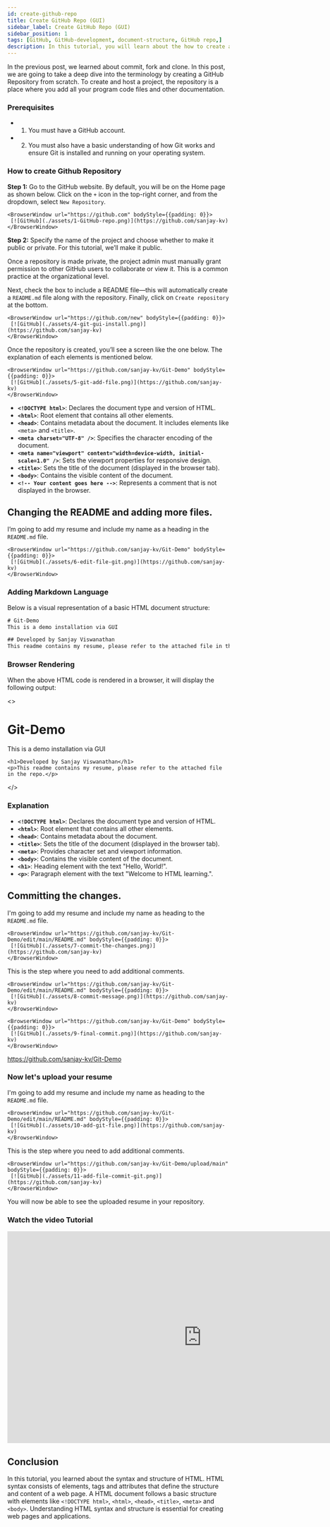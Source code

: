 ```yaml
---
id: create-github-repo
title: Create GitHub Repo (GUI)
sidebar_label: Create GitHub Repo (GUI)
sidebar_position: 1
tags: [GitHub, GitHub-development, document-structure, GitHub repo,]
description: In this tutorial, you will learn about the how to create a GitHub repo by Online GUI interface. 
---
```


In the previous post, we learned about commit, fork and clone. In this post, we are going to take a deep dive into the terminology by creating a GitHub Repository from scratch. 
To create and host a project, the repository is a place where you add all your program code files and other documentation. 

### Prerequisites

- 1. You must have a GitHub account. 
- 2. You must also have a basic understanding of how Git works and ensure Git is installed and running on your operating system.

### How to create Github Repository

**Step 1:** Go to the GitHub website. By default, you will be on the Home page as shown below. Click on the ``+`` icon in the top-right corner, and from the dropdown, select ``New Repository``.

    <BrowserWindow url="https://github.com" bodyStyle={{padding: 0}}>    
     [![GitHub](./assets/1-GitHub-repo.png)](https://github.com/sanjay-kv)
    </BrowserWindow>
**Step 2:** Specify the name of the project and choose whether to make it public or private. For this tutorial, we’ll make it public.

Once a repository is made private, the project admin must manually grant permission to other GitHub users to collaborate or view it. This is a common practice at the organizational level.

Next, check the box to include a README file—this will automatically create a ``README.md`` file along with the repository. Finally, click on ``Create repository`` at the bottom.


    <BrowserWindow url="https://github.com/new" bodyStyle={{padding: 0}}>    
     [![GitHub](./assets/4-git-gui-install.png)](https://github.com/sanjay-kv)
    </BrowserWindow>

Once the repository is created, you’ll see a screen like the one below. The explanation of each elements is mentioned below. 
 
    <BrowserWindow url="https://github.com/sanjay-kv/Git-Demo" bodyStyle={{padding: 0}}>    
     [![GitHub](./assets/5-git-add-file.png)](https://github.com/sanjay-kv)
    </BrowserWindow>

- **`<!DOCTYPE html>`**: Declares the document type and version of HTML.
- **`<html>`**: Root element that contains all other elements.
- **`<head>`**: Contains metadata about the document. It includes elements like `<meta>` and `<title>`.
- **`<meta charset="UTF-8" />`**: Specifies the character encoding of the document.
- **`<meta name="viewport" content="width=device-width, initial-scale=1.0" />`**: Sets the viewport properties for responsive design.
- **`<title>`**: Sets the title of the document (displayed in the browser tab).
- **`<body>`**: Contains the visible content of the document.
- **`<!-- Your content goes here -->`**: Represents a comment that is not displayed in the browser.

## Changing the README and adding more files.

I’m going to add my resume and include my name as a heading in the ``README.md`` file.

    <BrowserWindow url="https://github.com/sanjay-kv/Git-Demo" bodyStyle={{padding: 0}}>    
     [![GitHub](./assets/6-edit-file-git.png)](https://github.com/sanjay-kv)
    </BrowserWindow>

### Adding Markdown Language

Below is a visual representation of a basic HTML document structure:
```html title="readme.md"
# Git-Demo
This is a demo installation via GUI

## Developed by Sanjay Viswanathan
This readme contains my resume, please refer to the attached file in the repo.
```


### Browser Rendering

When the above HTML code is rendered in a browser, it will display the following output:

<BrowserWindow url="https://github.com/sanjay-kv/Git-Demo/edit/main/README.md">
  <>
    <h1>Git-Demo</h1>
    <p>This is a demo installation via GUI</p>

    <h1>Developed by Sanjay Viswanathan</h1>
    <p>This readme contains my resume, please refer to the attached file in the repo.</p>
    
  </>
</BrowserWindow>

### Explanation

- **`<!DOCTYPE html>`**: Declares the document type and version of HTML.
- **`<html>`**: Root element that contains all other elements.
- **`<head>`**: Contains metadata about the document.
- **`<title>`**: Sets the title of the document (displayed in the browser tab).
- **`<meta>`**: Provides character set and viewport information.
- **`<body>`**: Contains the visible content of the document.
- **`<h1>`**: Heading element with the text "Hello, World!".
- **`<p>`**: Paragraph element with the text "Welcome to HTML learning.".

## Committing the changes.

I'm going to add my resume and include my name as heading to the ``README.md`` file.

    <BrowserWindow url="https://github.com/sanjay-kv/Git-Demo/edit/main/README.md" bodyStyle={{padding: 0}}>    
     [![GitHub](./assets/7-commit-the-changes.png)](https://github.com/sanjay-kv)
    </BrowserWindow>

This is the step where you need to add additional comments.

    <BrowserWindow url="https://github.com/sanjay-kv/Git-Demo/edit/main/README.md" bodyStyle={{padding: 0}}>    
     [![GitHub](./assets/8-commit-message.png)](https://github.com/sanjay-kv)
    </BrowserWindow>

    <BrowserWindow url="https://github.com/sanjay-kv/Git-Demo" bodyStyle={{padding: 0}}>    
     [![GitHub](./assets/9-final-commit.png)](https://github.com/sanjay-kv)
    </BrowserWindow>

https://github.com/sanjay-kv/Git-Demo

### Now let's upload your resume

I'm going to add my resume and include my name as heading to the ``README.md`` file.

    <BrowserWindow url="https://github.com/sanjay-kv/Git-Demo/edit/main/README.md" bodyStyle={{padding: 0}}>    
     [![GitHub](./assets/10-add-git-file.png)](https://github.com/sanjay-kv)
    </BrowserWindow>

This is the step where you need to add additional comments.

    <BrowserWindow url="https://github.com/sanjay-kv/Git-Demo/upload/main" bodyStyle={{padding: 0}}>    
     [![GitHub](./assets/11-add-file-commit-git.png)](https://github.com/sanjay-kv)
    </BrowserWindow>

You will now be able to see the uploaded resume in your repository.

### Watch the video Tutorial

<iframe width="880" height="480" src="https://www.youtube.com/embed/XWjx-RjmhRM?list=PLrLTYhoDFx-kiuFiGQqVpYYZ56pIhUW63" title="How to create your first GitHub repository" frameborder="0" allow="accelerometer; autoplay; clipboard-write; encrypted-media; gyroscope; picture-in-picture; web-share" referrerpolicy="strict-origin-when-cross-origin" allowfullscreen></iframe>

## Conclusion

In this tutorial, you learned about the syntax and structure of HTML. HTML syntax consists of elements, tags and attributes that define the structure and content of a web page. A HTML document follows a basic structure with elements like `<!DOCTYPE html>`, `<html>`, `<head>`, `<title>`, `<meta>` and `<body>`. Understanding HTML syntax and structure is essential for creating web pages and applications.

